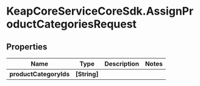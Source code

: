 # KeapCoreServiceCoreSdk.AssignProductCategoriesRequest

## Properties

Name | Type | Description | Notes
------------ | ------------- | ------------- | -------------
**productCategoryIds** | **[String]** |  | 


